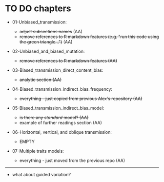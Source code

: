# TO DO chapters


* 01-Unbiased_transmission: 
  * ~~adjust subsections names~~ (AA)
  * ~~remove references to R markdown features (e.g. "run this code using the green triangle...")~~ (AA)
  
* 02-Unbiased_and_biased_mutation:
  * ~~remove references to R markdown features (AA)~~
  
* 03-Biased_transmission_direct_content_bias:
  * ~~analytic section (AA)~~

* 04-Biased_transmission_indirect_bias_frequency:
  * ~~everything - just copied from previous Alex's repository (AA)~~
  
* 05-Biased_transmission_indirect_bias_model:
  * ~~is there any *standard* model? (AA)~~
  * example of further readings section (AA)

* 06-Horizontal, vertical, and oblique transmission:
  * EMPTY

* 07-Multiple traits models:
  * everything - just moved from the previous repo (AA)
  
***  

* what about guided variation?
  
